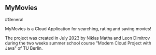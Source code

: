 ## MyMovies

#General
<p>MyMovies is a Cloud Application for searching, rating and saving movies!</p>
<p>The project was created in July 2023 by Niklas Matha and Leon Dimitrov during the two weeks summer school course "Modern Cloud Project with Java" of TU Berlin.</p>


 
